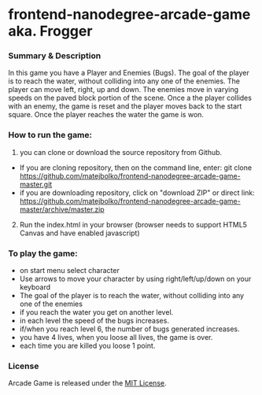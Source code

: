 frontend-nanodegree-arcade-game aka. Frogger
============================================

### Summary & Description
In this game you have a Player and Enemies (Bugs). The goal of the player is to reach the water, without colliding into any one of the enemies. The player can move left, right, up and down. The enemies move in varying speeds on the paved block portion of the scene. Once a the player collides with an enemy, the game is reset and the player moves back to the start square. Once the player reaches the water the game is won.

### How to run the game:
1. you can clone or download the source repository from Github.
- If you are cloning repository, then on the command line, enter:
git clone https://github.com/matejbolko/frontend-nanodegree-arcade-game-master.git
- if you are downloading repository, click on "download ZIP" or direct link: https://github.com/matejbolko/frontend-nanodegree-arcade-game-master/archive/master.zip
2. Run the index.html in your browser (browser needs to support HTML5 Canvas and have enabled javascript)


### To play the game:

- on start menu select character
- Use arrows to move your character by using right/left/up/down on your keyboard
- The goal of the player is to reach the water, without colliding into any one of the enemies
- if you reach the water you get on another level.
- in each level the speed of the bugs increases.
- if/when you reach level 6, the number of bugs generated increases.
- you have 4 lives, when you loose all lives, the game is over.
- each time you are killed you loose 1 point.

### License

Arcade Game is released under the [MIT License](http://choosealicense.com/licenses/mit/).
